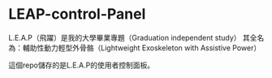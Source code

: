 # LEAP-control-Panel

L.E.A.P（飛躍）是我的大學畢業專題（Graduation independent study）
其全名為：輔助性動力輕型外骨骼（Lightweight Exoskeleton with Assistive Power）

這個repo儲存的是L.E.A.P的使用者控制面板。

